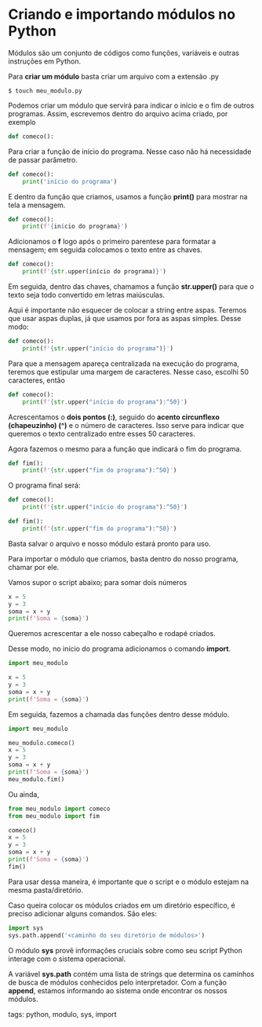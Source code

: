 # Criando e importando módulos no Python

Módulos são um conjunto de códigos como funções, variáveis e outras instruções em Python.

Para **criar um módulo** basta criar um arquivo com a extensão .py

```
$ touch meu_modulo.py
```

Podemos criar um módulo que servirá para indicar o início e o fim de outros programas. Assim, escrevemos dentro do arquivo acima criado, por exemplo

```py
def comeco():
```

Para criar a função de início do programa. Nesse caso não há necessidade de passar parâmetro.

```py
def comeco():
    print('início do programa')
```

E dentro da função que criamos, usamos a função **print()** para mostrar na tela a mensagem.

```py
def comeco():
    print(f'{início do programa}')
```

Adicionamos o **f** logo após o primeiro parentese para formatar a mensagem; em seguida colocamos o texto entre as chaves.

```py
def comeco():
    print(f'{str.upper(início do programa)}')
```

Em seguida, dentro das chaves, chamamos a função **str.upper()** para que o texto seja todo convertido em letras maiúsculas.

Aqui é importante não esquecer de colocar a string entre aspas. Teremos que usar aspas duplas, já que usamos por fora as aspas simples. Desse modo:

```py
def comeco():
    print(f'{str.upper("início do programa")}')
```

Para que a mensagem apareça centralizada na execução do programa, teremos que estipular uma margem de caracteres. Nesse caso, escolhi 50 caracteres, então

```py
def comeco():
    print(f'{str.upper("início do programa"):^50}')
```

Acrescentamos o **dois pontos (:)**, seguido do **acento circunflexo (chapeuzinho) (^)** e o número de caracteres. Isso serve para indicar que queremos o texto centralizado entre esses 50 caracteres.

Agora fazemos o mesmo para a função que indicará o fim do programa.

```py
def fim():
    print(f'{str.upper("fim do programa"):^50}')
```

O programa final será:

```py
def comeco():
    print(f'{str.upper("início do programa"):^50}')

def fim():
    print(f'{str.upper("fim do programa"):^50}')
```

Basta salvar o arquivo e nosso módulo estará pronto para uso.

Para importar o módulo que criamos, basta dentro do nosso programa, chamar por ele.

Vamos supor o script abaixo; para somar dois números

```py
x = 5
y = 3
soma = x + y
print(f'Soma = {soma}')
```

Queremos acrescentar a ele nosso cabeçalho e rodapé criados.

Desse modo, no início do programa adicionamos o comando **import**.

```py
import meu_modulo

x = 5
y = 3
soma = x + y
print(f'Soma = {soma}')
```

Em seguida, fazemos a chamada das funções dentro desse módulo.


```py
import meu_modulo

meu_modulo.comeco()
x = 5
y = 3
soma = x + y
print(f'Soma = {soma}')
meu_modulo.fim()
```

Ou ainda,

```py
from meu_modulo import comeco
from meu_modulo import fim

comeco()
x = 5
y = 3
soma = x + y
print(f'Soma = {soma}')
fim()
```

Para usar dessa maneira, é importante que o script e o módulo estejam na mesma pasta/diretório.

Caso queira colocar os módulos criados em um diretório específico, é preciso adicionar alguns comandos. São eles:

```py
import sys
sys.path.append('<caminho do seu diretório de módulos>')
```

O módulo **sys** provê informações cruciais sobre como seu script Python interage com o sistema operacional.

A variável **sys.path** contém uma lista de strings que determina os caminhos de busca de módulos conhecidos pelo interpretador. Com a função **append**, estamos informando ao sistema onde encontrar os nossos módulos.

tags: python, modulo, sys, import
